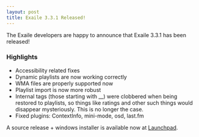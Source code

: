 ```yaml
---
layout: post
title: Exaile 3.3.1 Released!
---
```


The Exaile developers are happy to announce that Exaile 3.3.1 has been released!

### Highlights

*   Accessibility related fixes
*   Dynamic playlists are now working correctly
*   WMA files are properly supported now
*   Playlist import is now more robust
*   Internal tags (those starting with __) were clobbered when being restored to playlists, so things like ratings and other such things would disappear mysteriously. This is no longer the case.
*   Fixed plugins: ContextInfo, mini-mode, osd, last.fm

A source release + windows installer is available now at [Launchpad](https://launchpad.net/exaile/+download). 